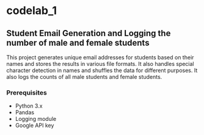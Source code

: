 # codelab_1

## Student Email Generation and Logging the number of male and female students

This project generates unique email addresses for students based on their names and stores the results in various file formats. It also handles special character detection in names and shuffles the data for different purposes. It also logs the counts of all male students and female students.

### Prerequisites
- Python 3.x
- Pandas
- Logging module
- Google API key 




